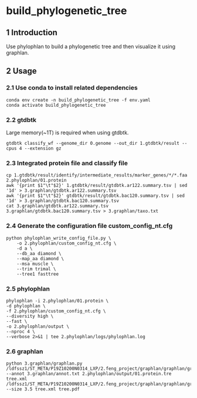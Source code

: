 # build_phylogenetic_tree
## 1 Introduction

Use phylophlan to build a phylogenetic tree and then visualize it using graphlan.

## 2 Usage
### 2.1 Use conda to install related dependencies
```
conda env create -n build_phylogenetic_tree -f env.yaml
conda activate build_phylogenetic_tree
```

### 2.2 gtdbtk
Large memory(~1T) is required when using gtdbtk.
```
gtdbtk classify_wf --genome_dir 0.genome --out_dir 1.gtdbtk/result --cpus 4 --extension gz
```

### 2.3 Integrated protein file and classify file
```
cp 1.gtdbtk/result/identify/intermediate_results/marker_genes/*/*.faa 2.phylophlan/01.protein
awk '{print $1"\t"$2}' 1.gtdbtk/result/gtdbtk.ar122.summary.tsv | sed '1d' > 3.graphlan/gtdbtk.ar122.summary.tsv
awk '{print $1"\t"$2}' gtdbtk/result/gtdbtk.bac120.summary.tsv | sed '1d' > 3.graphlan/gtdbtk.bac120.summary.tsv
cat 3.graphlan/gtdbtk.ar122.summary.tsv 3.graphlan/gtdbtk.bac120.summary.tsv > 3.graphlan/taxo.txt
```

### 2.4 Generate the configuration file custom_config_nt.cfg
```
python phylophlan_write_config_file.py \
    -o 2.phylophlan/custom_config_nt.cfg \
    -d a \
    --db_aa diamond \
    --map_aa diamond \
    --msa muscle \
    --trim trimal \
    --tree1 fasttree
```

### 2.5 phylophlan
```
phylophlan -i 2.phylophlan/01.protein \
-d phylophlan \
-f 2.phylophlan/custom_config_nt.cfg \
--diversity high \
--fast \
-o 2.phylophlan/output \
--nproc 4 \
--verbose 2>&1 | tee 2.phylophlan/logs/phylophlan.log
```

### 2.6 graphlan

```
python 3.graphlan/graphlan.py
/ldfssz1/ST_META/P19Z10200N0314_LXP/2.feng_project/graphlan/graphlan/graphlan_annotate.py --annot 3.graphlan/annot.txt 2.phylophlan/output/01.protein.tre tree.xml
/ldfssz1/ST_META/P19Z10200N0314_LXP/2.feng_project/graphlan/graphlan/graphlan.py --size 3.5 tree.xml tree.pdf
```